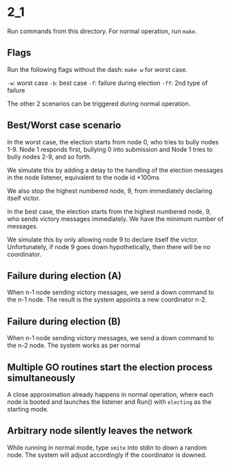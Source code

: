 # 2_1

Run commands from this directory. For normal operation, run `make`.

## Flags

Run the following flags without the dash: `make w` for worst case.


`-w`: worst case
`-b`: best case
`-f`: failure during election
`-ff`: 2nd type of failure

The other 2 scenarios can be triggered during normal operation.
## Best/Worst case scenario

In the worst case, the election starts from node 0, who tries to bully nodes 1-9. Node 1 responds first, bullying 0 into submission and Node 1 tries to bully nodes 2-9, and so forth.

We simulate this by adding a delay to the handling of the election messages in the node listener, equivalent to the node id *100ms

We also stop the highest numbered node, 9, from immediately declaring itself victor.

In the best case, the election starts from the highest numbered node, 9, who sends victory messages immediately. We have the minimum number of messages.

We simulate this by only allowing node 9 to declare itself the victor. Unfortunately, if node 9 goes down hypothetically, then there will be no coordinator.

## Failure during election (A)

When n-1 node sending victory messages, we send a down command to the n-1 node. The result is the system appoints a new coordinator n-2.

## Failure during election (B)
When n-1 node sending victory messages, we send a down command to the n-2 node. The system works as per normal

## Multiple GO routines start the election process simultaneously

A close approximation already happens in normal operation, where each node is booted and launches the listener and Run() with `electing` as the starting  mode.

## Arbitrary node silently leaves the network
While running in normal mode, type `smite` into stdin to down a random node. The system will adjust accordingly if the coordinator is downed.